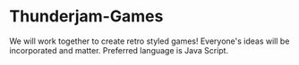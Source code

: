 # Thunderjam-Games
We will work together to create retro styled games! Everyone's ideas will be incorporated and matter. Preferred language is Java Script. 
